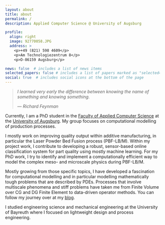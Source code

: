 ```yaml
---
layout: about
title: about
permalink: /
description: Applied Computer Science @ University of Augsburg

profile:
  align: right
  image: 92770058.JPG
  address: >
    <p>+49 (821) 598 4609</p>
    <p>Am Technologiezentrum 8</p>
    <p>D-86159 Augsburg</p>

news: false  # includes a list of news items
selected_papers: false # includes a list of papers marked as "selected={true}"
social: true  # includes social icons at the bottom of the page
---
```



> *I learned very early the difference between knowing the name of something and knowing something.*
>
> &mdash; <cite>Richard Feynman</cite>

Currently, I am a PhD student in the [Faculty of Applied Computer Science](https://www.uni-augsburg.de/en/fakultaet/fai/) at the [University of Augsburg](https://www.uni-augsburg.de/en/). My group focuses on computational modelling of production processes.

I mostly work on improving quality output within additive manufacturing, in particular the Laser Powder Bed Fusion process (PBF-LB/M). Within my project work, I contribute to developing a robust, sensor-based online classification system for part quality using mostly machine learning. For my PhD work, I try to identify and implement a computationally efficient way to model the complex meso- and microscale physics during PBF-LB/M.

Mostly growing from those specific topics, I have developed a fascination for computational modelling and in particular modelling mathematically tough problems that are described by PDEs. Processes that involve multiscale phenomena and stiff problems have taken me from Finite Volume over CG and DG Finite Element to data-driven operator methods. You can follow my journey over at my [blog](/blog).

I studied engineering science and mechanical engineering at the University of Bayreuth where I focused on lightweight design and process engineering.